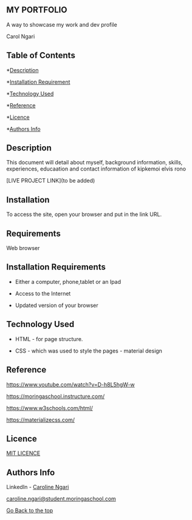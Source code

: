 ## MY PORTFOLIO
A way to showcase my work and dev profile 

Carol Ngari


## Table of Contents

*[Description](#Description)


*[Installation Requirement](#Installation)


*[Technology Used](#Technology-Used)


*[Reference](#Reference)


*[Licence](#Licence)


*[Authors Info](#Authors-Info)






## Description
This document will detail about myself, background information, skills, experiences, educaation and contact information of kipkemoi elvis rono

[LIVE PROJECT LINK](to be added)




## Installation

To access the site, open your browser and put in the link URL.


## Requirements

Web browser


## Installation Requirements

* Either a computer, phone,tablet or an Ipad

* Access to the Internet

* Updated version of your browser


## Technology Used
* HTML - for page structure.

* CSS - which was used to style the pages - material design

## Reference
https://www.youtube.com/watch?v=D-h8L5hgW-w

https://moringaschool.instructure.com/

https://www.w3schools.com/html/

https://materializecss.com/


## Licence

[MIT LICENCE](https://github.com/carolinengari/mit-license)


## Authors Info
LinkedIn - [Caroline Ngari](https://www.linkedin.com/in/elvis-rono-aa3548209/)

caroline.ngari@student.moringaschool.com

[Go Back to the top](#MY-PORTFOLIO)

